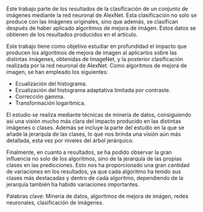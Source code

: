 Este trabajo parte de los resultados de la clasificación de un conjunto de imágenes mediante la red neuronal de AlexNet. Esta clasificación no solo se produce
con las imágenes originales, sino que además, se clasifican después de haber aplicado algoritmos de mejora de imágen. Estos datos se obtienen de los resultados
producidos en el artículo. 

Este trabajo tiene como objetivo estudiar en profundidad el impacto que producen los algoritmos de mejora de imagen al aplicarlos sobre las distintas imágenes, obtenidas de ImageNet, y la posterior clasificación realizada por la red neuronal de AlexNet.
Como algoritmos de mejora de imagen, se han empleado los siguientes:
- Ecualización del histograma.
- Ecualización del histograma adaptativa limitada por contraste.
- Corrección gamma.
- Transformación logarítmica.


El estudio se realiza mediante técnicas de minería de datos, consiguiendo así
una visión mucho más clara del impacto producido en las distintas imágenes o
clases. Además se incluye la parte del estudio en la que se añade la jerarquía de
las clases, lo que nos brinda una visión aún más detallada, esta vez por niveles del
árbol jerárquico.

Finalmente, en cuanto a resultados, se ha podido observar la gran influencia no
solo de los algoritmos, sino de la jerarquía de las propias clases en las predicciones.
Esto nos ha proporcionado una gran cantidad de variaciones en los resultados, ya
que cada algoritmo ha tenido sus clases más destacadas y dentro de cada algoritmo, dependiendo de la jerarquía también ha habido variaciones importantes.

Palabras clave: Minería de datos, algoritmos de mejora de imágen,
redes neuronales, clasificación de imágenes.
